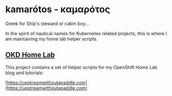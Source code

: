 # kamarótos - καμαρότος

Greek for Ship's steward or cabin boy...

In the spirit of nautical names for Kubernetes related projects, this is where I am maintaining my home lab helper scripts.

## [OKD Home Lab](https://upstreamwithoutapaddle.com/home-lab/lab-intro/)

This project contains a set of helper scripts for my OpenShift Home Lab blog and tutorials:

[https://upstreamwithoutapaddle.com](https://upstreamwithoutapaddle.com)
